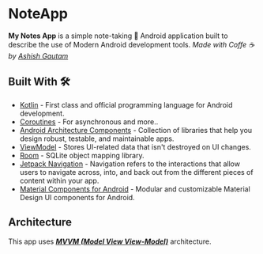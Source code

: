 # NoteApp
**My Notes App** is a simple note-taking 📝 Android application built to describe the use of Modern Android development tools.  *Made with Coffe ☕ by [Ashish Gautam](https://github.com/ashgautamDev)*

## Built With 🛠
- [Kotlin](https://kotlinlang.org/) - First class and official programming language for Android development.
- [Coroutines](https://kotlinlang.org/docs/reference/coroutines-overview.html) - For asynchronous and more..
- [Android Architecture Components](https://developer.android.com/topic/libraries/architecture) - Collection of libraries that help you design robust, testable, and maintainable apps.
 - [ViewModel](https://developer.android.com/topic/libraries/architecture/viewmodel) - Stores UI-related data that isn't destroyed on UI changes. 
  - [Room](https://developer.android.com/topic/libraries/architecture/room) - SQLite object mapping library.
  - [Jetpack Navigation](https://developer.android.com/guide/navigation) - Navigation refers to the interactions that allow users to navigate across, into, and back out from the different pieces of content within your app.
  - [Material Components for Android](https://github.com/material-components/material-components-android) - Modular and customizable Material Design UI components for Android.
  
 ## Architecture
    
This app uses [***MVVM (Model View View-Model)***](https://developer.android.com/jetpack/docs/guide#recommended-app-arch) architecture.


